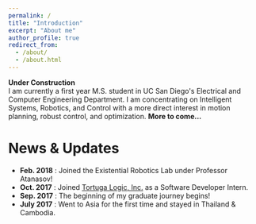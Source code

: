 ```yaml
---
permalink: /
title: "Introduction"
excerpt: "About me"
author_profile: true
redirect_from: 
  - /about/
  - /about.html
---
```

**Under Construction**  
I am currently a first year M.S. student in UC San Diego's Electrical and Computer Engineering Department. I am concentrating on Intelligent Systems, Robotics, and Control with a more direct interest in motion planning, 
robust control, and optimization. **More to come...**


News & Updates
======
* **Feb. 2018** : Joined the Existential Robotics Lab under Professor Atanasov!
* **Oct. 2017** : Joined [Tortuga Logic, Inc.](http://www.tortugalogic.com/) as a Software Developer Intern.
* **Sep. 2017** : The beginning of my graduate journey begins!
* **July 2017** : Went to Asia for the first time and stayed in Thailand & Cambodia.

